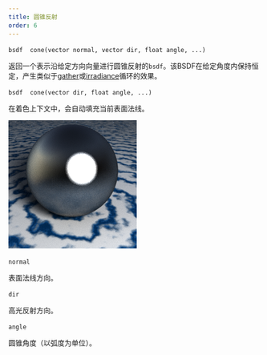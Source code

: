 ```yaml
---
title: 圆锥反射
order: 6
---
```


`bsdf  cone(vector normal, vector dir, float angle, ...)`

返回一个表示沿给定方向向量进行圆锥反射的`bsdf`。该BSDF在给定角度内保持恒定，产生类似于[gather](gather.html "向场景中发射光线并返回被光线击中的表面着色器信息")或[irradiance](irradiance.html "计算点P处法线为N的辐照度（全局光照）")循环的效果。

`bsdf  cone(vector dir, float angle, ...)`

在着色上下文中，会自动填充当前表面法线。

![](../_static/rendering/cone.png)

`normal`

表面法线方向。

`dir`

高光反射方向。

`angle`

圆锥角度（以弧度为单位）。